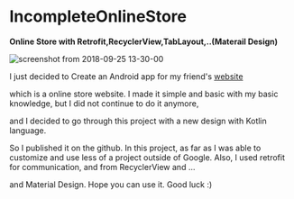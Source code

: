 # IncompleteOnlineStore

__Online Store with Retrofit,RecyclerView,TabLayout,..(Materail Design)__


![screenshot from 2018-09-25 13-30-00](https://user-images.githubusercontent.com/26750131/46007655-956f8880-c088-11e8-9721-381cc4723ced.png)


I just decided to Create an Android app for my friend's [website](https://atandorosti.ir/)

which is a online store website. 
I made it simple and basic with my basic knowledge, but I did not continue to do it anymore,

and I decided to go through this project with a new design with Kotlin language. 

So I published it on the github. In this project, as far as I was able to 
customize and use less of a project outside of Google.
Also, I used retrofit for communication, and from RecyclerView and ... 

and Material Design. Hope you can use it. Good luck :)
